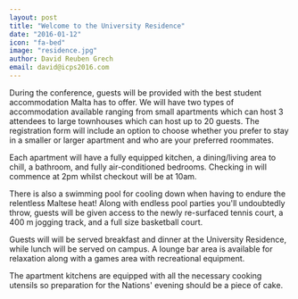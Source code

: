 ```yaml
---
layout: post
title: "Welcome to the University Residence"
date: "2016-01-12"
icon: "fa-bed"
image: "residence.jpg"
author: David Reuben Grech
email: david@icps2016.com
---
```


During the conference, guests will be provided with the best student accommodation Malta has to offer. We will have two types of accommodation available ranging from small apartments which can host 3 attendees to large townhouses which can host up to 20 guests. The registration form will include an option to choose whether you prefer to stay in a smaller or larger apartment and who are your preferred roommates.

Each apartment will have a fully equipped kitchen, a dining/living area to chill, a bathroom, and fully air-conditioned bedrooms. Checking in will commence at 2pm whilst checkout will be at 10am.

There is also a swimming pool for cooling down when having to endure the relentless Maltese heat! Along with endless pool parties you'll undoubtedly throw, guests will be given access to the newly re-surfaced tennis court, a 400 m jogging track, and a full size basketball court.

Guests will will be served breakfast and dinner at the University Residence, while lunch will be served on campus. A lounge bar area is available for relaxation along with a games area with recreational equipment.

The apartment kitchens are equipped with all the necessary cooking utensils so preparation for the Nations' evening should be a piece of cake.
